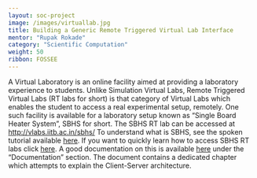 ```yaml
---
layout: soc-project
image: /images/virtuallab.jpg
title: Building a Generic Remote Triggered Virtual Lab Interface
mentor: "Rupak Rokade"
category: "Scientific Computation"
weight: 50
ribbon: FOSSEE
---
```


A Virtual Laboratory is an online facility aimed at providing a laboratory experience to students. Unlike Simulation Virtual Labs, Remote Triggered Virtual Labs (RT labs for short) is that category of Virtual Labs which enables the student to access a real experimental setup, remotely. One such facility is available for a laboratory setup known as “Single Board Heater System”, SBHS for short. The SBHS RT lab can be accessed at http://vlabs.iitb.ac.in/sbhs/ To understand what is SBHS, see the spoken tutorial available [here](http://goo.gl/lYdhRi). If you want to quickly learn how to access SBHS RT labs click [here](http://goo.gl/vs5P9d). A good documentation on this is available [here](http://sbhs.fossee.in/downloads) under the “Documentation” section. The document contains a dedicated chapter which attempts to explain the Client-Server architecture.
